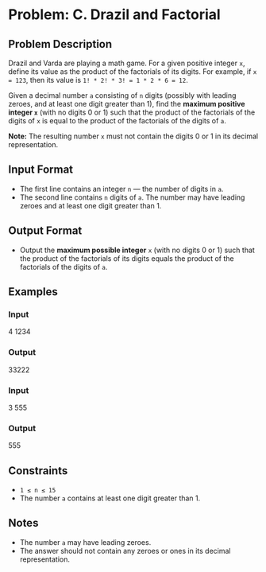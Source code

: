 
# Problem: C. Drazil and Factorial

## Problem Description
Drazil and Varda are playing a math game. For a given positive integer `x`, define its value as the product of the factorials of its digits. For example, if `x = 123`, then its value is `1! * 2! * 3! = 1 * 2 * 6 = 12`.

Given a decimal number `a` consisting of `n` digits (possibly with leading zeroes, and at least one digit greater than 1), find the **maximum positive integer `x`** (with no digits 0 or 1) such that the product of the factorials of the digits of `x` is equal to the product of the factorials of the digits of `a`.

**Note:** The resulting number `x` must not contain the digits 0 or 1 in its decimal representation.

## Input Format
- The first line contains an integer `n` — the number of digits in `a`.
- The second line contains `n` digits of `a`. The number may have leading zeroes and at least one digit greater than 1.

## Output Format
- Output the **maximum possible integer** `x` (with no digits 0 or 1) such that the product of the factorials of its digits equals the product of the factorials of the digits of `a`.

## Examples

### Input
4
1234
<br/>
### Output
33222
<br/>

### Input
3
555
<br/>
### Output
555
<br/>

## Constraints
- `1 ≤ n ≤ 15`
- The number `a` contains at least one digit greater than 1.

## Notes
- The number `a` may have leading zeroes.
- The answer should not contain any zeroes or ones in its decimal representation.


